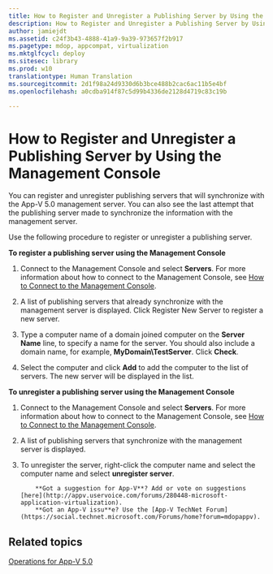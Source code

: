 ```yaml
---
title: How to Register and Unregister a Publishing Server by Using the Management Console
description: How to Register and Unregister a Publishing Server by Using the Management Console
author: jamiejdt
ms.assetid: c24f3b43-4888-41a9-9a39-973657f2b917
ms.pagetype: mdop, appcompat, virtualization
ms.mktglfcycl: deploy
ms.sitesec: library
ms.prod: w10
translationtype: Human Translation
ms.sourcegitcommit: 2d1f98a24d9330d6b3bce488b2cac6ac11b5e4bf
ms.openlocfilehash: a0cdba914f87c5d99b4336de2128d4719c83c19b

---
```



# How to Register and Unregister a Publishing Server by Using the Management Console


You can register and unregister publishing servers that will synchronize with the App-V 5.0 management server. You can also see the last attempt that the publishing server made to synchronize the information with the management server.

Use the following procedure to register or unregister a publishing server.

**To register a publishing server using the Management Console**

1.  Connect to the Management Console and select **Servers**. For more information about how to connect to the Management Console, see [How to Connect to the Management Console](how-to-connect-to-the-management-console-beta.md).

2.  A list of publishing servers that already synchronize with the management server is displayed. Click Register New Server to register a new server.

3.  Type a computer name of a domain joined computer on the **Server Name** line, to specify a name for the server. You should also include a domain name, for example, **MyDomain\\TestServer**. Click **Check**.

4.  Select the computer and click **Add** to add the computer to the list of servers. The new server will be displayed in the list.

**To unregister a publishing server using the Management Console**

1.  Connect to the Management Console and select **Servers**. For more information about how to connect to the Management Console, see [How to Connect to the Management Console](how-to-connect-to-the-management-console-beta.md).

2.  A list of publishing servers that synchronize with the management server is displayed.

3.  To unregister the server, right-click the computer name and select the computer name and select **unregister server**.

    
            **Got a suggestion for App-V**? Add or vote on suggestions [here](http://appv.uservoice.com/forums/280448-microsoft-application-virtualization). 
            **Got an App-V issu**e? Use the [App-V TechNet Forum](https://social.technet.microsoft.com/Forums/home?forum=mdopappv).

## Related topics


[Operations for App-V 5.0](operations-for-app-v-50.md)

 

 








<!--HONumber=Jun16_HO4-->


